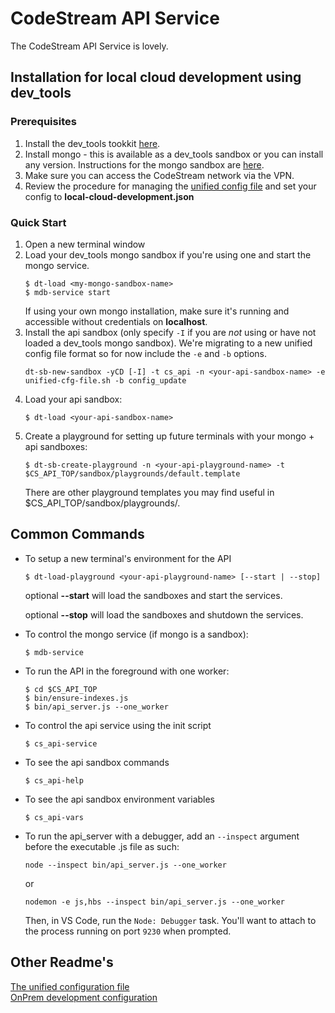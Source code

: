 
# CodeStream API Service

The CodeStream API Service is lovely.


## Installation for local cloud development using dev_tools

### Prerequisites
1. Install the dev_tools tookkit
   [here](https://github.com/teamcodestream/dev_tools).
1. Install mongo - this is available as a dev_tools sandbox or you can install
   any version. Instructions for the mongo sandbox are
   [here](https://github.com/teamcodestream/mongodb_tools).
1. Make sure you can access the CodeStream network via the VPN.
1. Review the procedure for managing the [unified config
   file](README.unified-cfg-file.md) and set your config to
   **local-cloud-development.json**


### Quick Start
1. Open a new terminal window
1. Load your dev_tools mongo sandbox if you're using one and start the mongo service.
	```
	$ dt-load <my-mongo-sandbox-name>
	$ mdb-service start
	```
    If using your own mongo installation, make sure it's running and accessible
    without credentials on **localhost**.
1. Install the api sandbox (only specify `-I` if you are *not* using or have not
   loaded a dev_tools mongo sandbox). We're migrating to a new unified config
   file format so for now include the `-e` and `-b` options.
	```
	dt-sb-new-sandbox -yCD [-I] -t cs_api -n <your-api-sandbox-name> -e unified-cfg-file.sh -b config_update
	```
1. Load your api sandbox:
	```
	$ dt-load <your-api-sandbox-name>
	```
1. Create a playground for setting up future terminals with your mongo + api
   sandboxes:
	```
	$ dt-sb-create-playground -n <your-api-playground-name> -t $CS_API_TOP/sandbox/playgrounds/default.template
	```
	There are other playground templates you may find useful in $CS_API_TOP/sandbox/playgrounds/.


## Common Commands

- To setup a new terminal's environment for the API
    ```
    $ dt-load-playground <your-api-playground-name> [--start | --stop]
    ```
    optional **--start** will load the sandboxes and start the services.
	
	optional **--stop** will load the sandboxes and shutdown the services.

- To control the mongo service (if mongo is a sandbox):
	```
	$ mdb-service
	```

- To run the API in the foreground with one worker:
	```
	$ cd $CS_API_TOP
	$ bin/ensure-indexes.js
	$ bin/api_server.js --one_worker
	```

- To control the api service using the init script
	```
	$ cs_api-service
	```

- To see the api sandbox commands
	```
	$ cs_api-help
	```

- To see the api sandbox environment variables
	```
	$ cs_api-vars
	```

- To run the api_server with a debugger, add an `--inspect` argument before the
   executable .js file as such:
	```
	node --inspect bin/api_server.js --one_worker
	```
	or
	```
	nodemon -e js,hbs --inspect bin/api_server.js --one_worker
	```
	Then, in VS Code, run the `Node: Debugger` task. You'll want to attach to the process running on port `9230` when prompted.


## Other Readme's

[The unified configuration file](README.unified-cfg-file.md)
<br>
[OnPrem development configuration](README.onprem-development.md)
